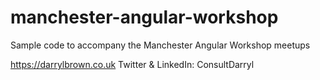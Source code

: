 # manchester-angular-workshop
Sample code to accompany the Manchester Angular Workshop meetups

https://darrylbrown.co.uk
Twitter & LinkedIn: ConsultDarryl
